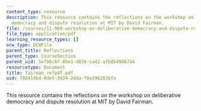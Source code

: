 ```yaml
---
content_type: resource
description: This resource contains the reflections on the workshop on deliberative
  democracy and dispute resolution at MIT by David Fairman.
file: /courses/11-969-workshop-on-deliberative-democracy-and-dispute-resolution-summer-2005/788414bd0de53d242ddaf0a396283bfa_fairman_refpdf.pdf
file_type: application/pdf
learning_resource_types: []
ocw_type: OCWFile
parent_title: Reflections
parent_type: CourseSection
parent_uid: 5efb6cbf-8be1-d826-ca42-afb8549867d4
resourcetype: Document
title: fairman_refpdf.pdf
uid: 788414bd-0de5-3d24-2dda-f0a396283bfa
---
```

This resource contains the reflections on the workshop on deliberative democracy and dispute resolution at MIT by David Fairman.

